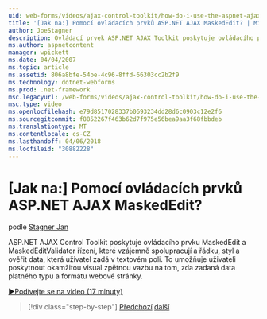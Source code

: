 ```yaml
---
uid: web-forms/videos/ajax-control-toolkit/how-do-i-use-the-aspnet-ajax-maskededit-controls
title: '[Jak na:] Pomocí ovládacích prvků ASP.NET AJAX MaskedEdit? | Microsoft Docs'
author: JoeStagner
description: Ovládací prvek ASP.NET AJAX Toolkit poskytuje ovládacího prvku MaskedEdit a řízení MaskedEditValidator, které vzájemně spolupracují na řádku, styl a ověření d...
ms.author: aspnetcontent
manager: wpickett
ms.date: 04/04/2007
ms.topic: article
ms.assetid: 806a8bfe-54be-4c96-8ffd-66303cc2b2f9
ms.technology: dotnet-webforms
ms.prod: .net-framework
msc.legacyurl: /web-forms/videos/ajax-control-toolkit/how-do-i-use-the-aspnet-ajax-maskededit-controls
msc.type: video
ms.openlocfilehash: e79d8517028337b0693234dd28d6c0903c12e2f6
ms.sourcegitcommit: f8852267f463b62d7f975e56bea9aa3f68fbbdeb
ms.translationtype: MT
ms.contentlocale: cs-CZ
ms.lasthandoff: 04/06/2018
ms.locfileid: "30882228"
---
```

<a name="how-do-i-use-the-aspnet-ajax-maskededit-controls"></a>[Jak na:] Pomocí ovládacích prvků ASP.NET AJAX MaskedEdit?
====================
podle [Stagner Jan](https://github.com/JoeStagner)

ASP.NET AJAX Control Toolkit poskytuje ovládacího prvku MaskedEdit a MaskedEditValidator řízení, které vzájemně spolupracují a řádku, styl a ověřit data, která uživatel zadá v textovém poli. To umožňuje uživateli poskytnout okamžitou visual zpětnou vazbu na tom, zda zadaná data platného typu a formátu webové stránky.

[&#9654;Podívejte se na video (17 minuty)](https://channel9.msdn.com/Blogs/ASP-NET-Site-Videos/how-do-i-use-the-aspnet-ajax-maskededit-controls)

> [!div class="step-by-step"]
> [Předchozí](how-do-i-use-the-aspnet-ajax-dropdown-control.md)
> [další](how-do-i-use-the-aspnet-ajax-mutuallyexclusive-checkbox-extender.md)
